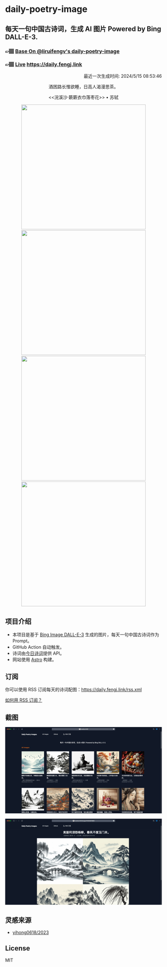 
# daily-poetry-image

## 每天一句中国古诗词，生成 AI 图片 Powered by Bing DALL-E-3.

### 👉🏽 [Base On @liruifengv's daily-poetry-image](https://github.com/liruifengv/daily-poetry-image)

### 👉🏽 [Live](https://daily.fengj.link) https://daily.fengj.link

<p align="right">
  最近一次生成时间: 2024/5/15 08:53:46
</p>
<p align="center">
酒困路长惟欲睡，日高人渴漫思茶。
</p>
<p align="center">
<<浣溪沙·簌簌衣巾落枣花>> • 苏轼
</p>
<p align="center">
<img src="https://tse4.mm.bing.net/th/id/OIG1.VCcEoPRP1GiCywU4cEa3" height="400" width="400" />
<img src="https://tse2.mm.bing.net/th/id/OIG1.LF.27zQHo3Iwnsw8PSW3" height="400" width="400" />
<img src="https://tse4.mm.bing.net/th/id/OIG1.55dOMuTU79vy3wJic0cA" height="400" width="400" />
<img src="https://tse1.mm.bing.net/th/id/OIG1.bmpmg6yb4tqAqWqlPLdm" height="400" width="400" />
</p>

## 项目介绍

-   本项目是基于 [Bing Image DALL-E-3](https://www.bing.com/images/create) 生成的图片，每天一句中国古诗词作为 Prompt。
-   GitHub Action 自动触发。
-   诗词由[今日诗词](https://www.jinrishici.com/)提供 API。
-   网站使用 [Astro](https://astro.build) 构建。

## 订阅

你可以使用 RSS 订阅每天的诗词配图：https://daily.fengj.link/rss.xml

[如何用 RSS 订阅？](https://zhuanlan.zhihu.com/p/55026716)

## 截图

![图片列表](./screenshots/Snipaste_2023-12-28_21-00-26.png)

![图片详情](./screenshots/Snipaste_2023-12-28_21-00-53.png)

## 灵感来源

-   [yihong0618/2023](https://github.com/yihong0618/2023)

## License

MIT
